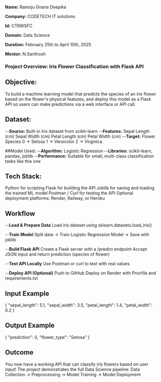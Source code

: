 **Name:** Ramoju Gnana Deepika

**Company:** CODETECH IT solutions

**Id:** CT6WSFC

**Domain:** Data Science

**Duration:** February 25th to April 10th, 2025

**Mentor:** N.Santhosh

### Project Overview: Iris Flower Classification with Flask API
## Objective:
To build a machine learning model that predicts the species of an iris flower based on the flower's physical features, and deploy this model as a Flask API so users can make predictions via a web interface or API call.

## Dataset:
--**Source:** Built-in Iris dataset from scikit-learn
--**Features:**
Sepal Length (cm)
Sepal Width (cm)
Petal Length (cm)
Petal Width (cm)
--**Target:** Flower Species
0 → Setosa
1 → Versicolor
2 → Virginica

##Model Used:
--**Algorithm:** Logistic Regression
--**Libraries:** scikit-learn, pandas, joblib
--**Performance:** Suitable for small, multi-class classification tasks like this one

## Tech Stack:
Python for scripting
Flask for building the API
Joblib for saving and loading the trained ML model
Postman / Curl for testing the API
Optional deployment platforms: Render, Railway, or Heroku

## Workflow
--**Load & Prepare Data**
Load iris dataset using sklearn.datasets.load_iris()

--**Train Model**
Split data → Train Logistic Regression Model → Save with joblib

--**Build Flask API**
Create a Flask server with a /predict endpoint
Accept JSON input and return prediction (species of flower)

--**Test API Locally**
Use Postman or curl to test with real values

--**Deploy API (Optional)**
Push to GitHub
Deploy on Render with Procfile and requirements.txt

## Input Example
{
  "sepal_length": 5.1,
  "sepal_width": 3.5,
  "petal_length": 1.4,
  "petal_width": 0.2
}

## Output Example
{
  "prediction": 0,
  "flower_type": "Setosa"
}

## Outcome
You now have a working API that can classify iris flowers based on user input!
The project demonstrates the full Data Science pipeline:
        Data Collection → Preprocessing → Model Training → Model Deployment



